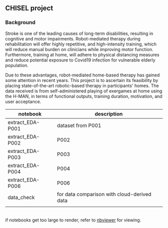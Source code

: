 ## CHISEL project

### Background
Stroke is one of the leading causes of long-term disabilities, resulting in cognitive and motor impairments. Robot-mediated therapy during rehabilitation will offer highly repetitive, and high-intensity training, which will reduce manual burden on clinicians while improving motor function. Furthermore, training at home, will adhere to physical distancing measures and reduce potential exposure to Covid19 infection for vulnerable elderly population.

Due to these advantages, robot-mediated home-based therapy has gained some attention in recent years. This project is to ascertain its feasibility by placing state-of-the-art robotic-based therapy in participants' homes. The data received is from self-administered playing of exergames at home using the H-MAN, in terms of functional outputs, training duration, motivation, and user acceptance.


| notebook                | description |
|-------------------------|--------------|
| extract_EDA-P001        | dataset from P001   |
| extract_EDA-P002        | P002   |
| extract_EDA-P003        | P003   |
| extract_EDA-P004        | P004   |
| extract_EDA-P006        | P006   |
| data_check        | for data comparison with cloud-derived data  |
|                   |  |

<br> if notebooks get too large to render, refer to [nbviewer](https://nbviewer.org/)  for viewing.


